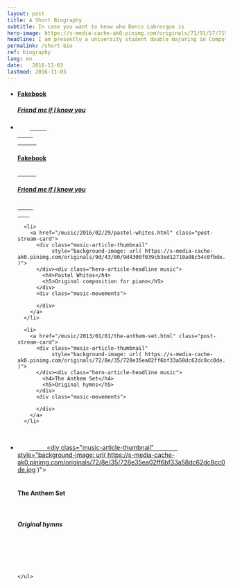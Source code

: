 ```yaml
---
layout: post
title: A Short Biography
subtitle: In case you want to know who Denis Labrecque is
hero-image: https://s-media-cache-ak0.pinimg.com/originals/71/91/57/7191571c18ed50608503e9319fa56b75.jpg
headline: I am presently a university student double majoring in Computer Information Systems and Graphic Design.
permalink: /short-bio
ref: biography
lang: en
date:   2016-11-03
lastmod: 2016-11-03
---
```

<ul class="post-stream-container no-span">
    <li>
        <a href="https://facebook.com/DenisGLabrecque" class="post-stream-card">
          <div class="music-article-thumbnail" style="background-image: url(https://www.facebook.com/images/fb_icon_325x325.png)">
          </div>
          <div class="hero-article-headline music">
            <h4>Fakebook</h4>
            <h5>Friend me if I know you</h5>
          </div>
          <div class="music-movements"></div>
       </a>
    </li>
    <li>
        <a href="https://facebook.com/DenisGLabrecque" class="post-stream-card">
          <div class="music-article-thumbnail" style="background-image: url(https://www.facebook.com/images/fb_icon_325x325.png)">
          </div>
          <div class="hero-article-headline music">
            <h4>Fakebook</h4>
            <h5>Friend me if I know you</h5>
          </div>
          <div class="music-movements"></div>
        </a>
    </li>
</ul>

   <ul class="post-stream-container no-span">
      
      
      <li>
        <a href="/music/2016/02/29/pastel-whites.html" class="post-stream-card">
          <div class="music-article-thumbnail"
               style="background-image: url( https://s-media-cache-ak0.pinimg.com/originals/9d/43/00/9d4300f039cb3ed12710a08c54c0fbde.jpg )">
          </div><div class="hero-article-headline music">
            <h4>Pastel Whites</h4>
            <h5>Original composition for piano</h5>
          </div>
          <div class="music-movements">
              
          </div>
        </a>
      </li>
      
      <li>
        <a href="/music/2013/01/01/the-anthem-set.html" class="post-stream-card">
          <div class="music-article-thumbnail"
               style="background-image: url( https://s-media-cache-ak0.pinimg.com/originals/72/8e/35/728e35ea02ff6bf33a58dc62dc8cc0de.jpg )">
          </div><div class="hero-article-headline music">
            <h4>The Anthem Set</h4>
            <h5>Original hymns</h5>
          </div>
          <div class="music-movements">
              
          </div>
        </a>
      </li>
      
      <li>
        <a href="/music/2013/01/01/the-anthem-set.html" class="post-stream-card">
          <div class="music-article-thumbnail"
               style="background-image: url( https://s-media-cache-ak0.pinimg.com/originals/72/8e/35/728e35ea02ff6bf33a58dc62dc8cc0de.jpg )">
          </div><div class="hero-article-headline music">
            <h4>The Anthem Set</h4>
            <h5>Original hymns</h5>
          </div>
          <div class="music-movements">
              
          </div>
        </a>
      </li>
      
    </ul>
